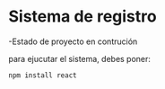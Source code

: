 <h1>Sistema de registro</h1>

-Estado de proyecto en contrución

para ejucutar el sistema, debes poner:

```npm install react```
